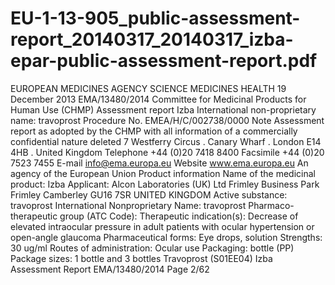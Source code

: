 # EU-1-13-905_public-assessment-report_20140317_20140317_izba-epar-public-assessment-report.pdf

EUROPEAN MEDICINES AGENCY
SCIENCE
MEDICINES HEALTH
19 December 2013
EMA/13480/2014
Committee for Medicinal Products for Human Use (CHMP)
Assessment report
Izba
International non-proprietary name: travoprost
Procedure No. EMEA/H/C/002738/0000
Note
Assessment report as adopted by the CHMP with all information of a commercially confidential
nature deleted
7 Westferry Circus . Canary Wharf . London E14 4HB . United Kingdom
Telephone +44 (0)20 7418 8400 Facsimile +44 (0)20 7523 7455
E-mail info@ema.europa.eu Website www.ema.europa.eu
An agency of the European Union
Product information
Name of the medicinal product:
Izba
Applicant:
Alcon Laboratories (UK) Ltd
Frimley Business Park
Frimley
Camberley
GU16 7SR
UNITED KINGDOM
Active substance:
travoprost
International Nonproprietary Name:
travoprost
Pharmaco-therapeutic group
(ATC Code):
Therapeutic indication(s):
Decrease of elevated intraocular pressure in
adult patients with ocular hypertension or
open-angle glaucoma
Pharmaceutical forms:
Eye drops, solution
Strengths:
30 ug/ml
Routes of administration:
Ocular use
Packaging:
bottle (PP)
Package sizes:
1 bottle and 3 bottles
Travoprost
(S01EE04)
Izba Assessment Report
EMA/13480/2014
Page 2/62
